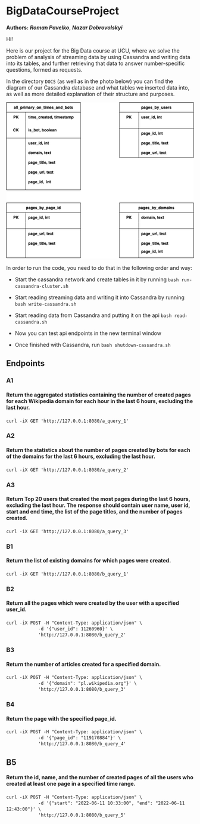 # BigDataCourseProject
**Authors:** ***Roman Pavelko***, ***Nazar Dobrovolskyi***

Hi!

Here is our  project for the Big Data course at UCU, where we solve the problem of analysis of streaming data
by using Cassandra and writing data into its tables, and further retrieving that data to answer number-specific questions, formed
as requests.

In the directory `DOCS` (as well as in the photo below) you can find the diagram of our Cassandra database and what tables we inserted data into, 
as well as more detailed explanation of their structure and purposes.

![DiagramImage](DOCS/CassandraDiagram.png)


In order to run the code, you need to do that in the following order and way:

- Start the cassandra network and create tables in it by running `bash run-cassandra-cluster.sh`

- Start reading streaming data and writing it into Cassandra by running `bash write-cassandra.sh`

- Start reading data from Cassandra and putting it on the api `bash read-cassandra.sh`

- Now you can test api endpoints in the new terminal window

- Once finished with Cassandra, run `bash shutdown-cassandra.sh`

## Endpoints

### A1
#### Return the aggregated statistics containing the number of created pages for each Wikipedia domain for each hour in the last 6 hours, excluding the last hour.

```
curl -iX GET 'http://127.0.0.1:8080/a_query_1'
```

### A2
#### Return the statistics about the number of pages created by bots for each of the domains for the last 6 hours, excluding the last hour.

```
curl -iX GET 'http://127.0.0.1:8080/a_query_2'
```

### A3
#### Return Top 20 users that created the most pages during the last 6 hours, excluding the last hour. The response should contain user name, user id, start and end time, the list of the page titles, and the number of pages created.

```
curl -iX GET 'http://127.0.0.1:8080/a_query_3'
```

### B1
####  Return the list of existing domains for which pages were created.

```
curl -iX GET 'http://127.0.0.1:8080/b_query_1'
```

### B2
#### Return all the pages which were created by the user with a specified user_id.

```
curl -iX POST -H "Content-Type: application/json" \
            -d '{"user_id": 11260960}' \
            'http://127.0.0.1:8080/b_query_2'
```

### B3
#### Return the number of articles created for a specified domain.

```
curl -iX POST -H "Content-Type: application/json" \
            -d '{"domain": "pl.wikipedia.org"}' \
            'http://127.0.0.1:8080/b_query_3'
```

### B4
#### Return the page with the specified page_id.

```
curl -iX POST -H "Content-Type: application/json" \
            -d '{"page_id": "119170884"}' \
            'http://127.0.0.1:8080/b_query_4'
```

## B5
#### Return the id, name, and the number of created pages of all the users who created at least one page in a specified time range.

```
curl -iX POST -H "Content-Type: application/json" \
            -d '{"start": "2022-06-11 10:33:00", "end": "2022-06-11 12:43:00"}' \
            'http://127.0.0.1:8080/b_query_5'
```